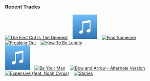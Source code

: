 ### Recent Tracks
[<img src='https://lastfm.freetls.fastly.net/i/u/300x300/c45f494660021b63a444cf7d8401c55a.png' width='16%' height='16%' alt='The First Cut Is The Deepest'>](https://www.last.fm/music/rod%2bstewart/_/the%2bfirst%2bcut%2bis%2bthe%2bdeepest)&nbsp;&nbsp;&nbsp;&nbsp;[<img src='https://github.com/atfinke/atfinke/blob/master/placeholder.jpeg?raw=true' width='16%' height='16%' alt='Atoms - Said the Sky Remix'>](https://www.last.fm/music/rl%2bgrime/_/atoms%2b-%2bsaid%2bthe%2bsky%2bremix)&nbsp;&nbsp;&nbsp;&nbsp;[<img src='https://lastfm.freetls.fastly.net/i/u/300x300/fb84633cddcf4906ad0db1a874002418.png' width='16%' height='16%' alt='Find Someone'>](https://www.last.fm/music/a%2br%2bi%2bz%2bo%2bn%2ba/_/find%2bsomeone)&nbsp;&nbsp;&nbsp;&nbsp;[<img src='https://lastfm.freetls.fastly.net/i/u/300x300/fb84633cddcf4906ad0db1a874002418.png' width='16%' height='16%' alt='Freaking Out'>](https://www.last.fm/music/a%2br%2bi%2bz%2bo%2bn%2ba/_/freaking%2bout)&nbsp;&nbsp;&nbsp;&nbsp;[<img src='https://lastfm.freetls.fastly.net/i/u/300x300/e8c8d65d344bffa2761505711e9a6265.png' width='16%' height='16%' alt='How To Be Lonely'>](https://www.last.fm/music/rita%2bora/_/how%2bto%2bbe%2blonely)&nbsp;&nbsp;&nbsp;&nbsp;<br>[<img src='https://github.com/atfinke/atfinke/blob/master/placeholder.jpeg?raw=true' width='16%' height='16%' alt='Alright'>](https://www.last.fm/music/rightfield/_/alright)&nbsp;&nbsp;&nbsp;&nbsp;[<img src='https://lastfm.freetls.fastly.net/i/u/300x300/1912b6cae2e96971d0356a08197e9847.png' width='16%' height='16%' alt='Be Your Man'>](https://www.last.fm/music/rhys%2blewis/_/be%2byour%2bman)&nbsp;&nbsp;&nbsp;&nbsp;[<img src='https://lastfm.freetls.fastly.net/i/u/300x300/fd29e4875c3f4f267f7ed77cc6c6718a.png' width='16%' height='16%' alt='Bow and Arrow - Alternate Version'>](https://www.last.fm/music/reuben%2band%2bthe%2bdark/_/bow%2band%2barrow%2b-%2balternate%2bversion)&nbsp;&nbsp;&nbsp;&nbsp;[<img src='https://lastfm.freetls.fastly.net/i/u/300x300/2eabf4a22d65faf4b1e0f76889d3d46b.png' width='16%' height='16%' alt='Expensive (feat. Noah Cyrus)'>](https://www.last.fm/music/rence/_/expensive%2b%2528feat.%2bnoah%2bcyrus%2529)&nbsp;&nbsp;&nbsp;&nbsp;[<img src='https://lastfm.freetls.fastly.net/i/u/300x300/8d647308ce5def1fb48590de542cf38e.png' width='16%' height='16%' alt='Stories'>](https://www.last.fm/music/refs/_/stories)&nbsp;&nbsp;&nbsp;&nbsp;<br>